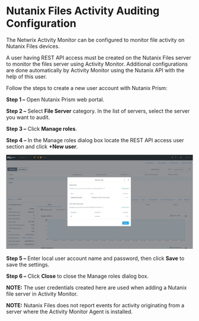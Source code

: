 # Nutanix Files Activity Auditing Configuration

The Netwrix Activity Monitor can be configured to monitor file activity on Nutanix Files devices.

A user having REST API access must be created on the Nutanix Files server to monitor the files
server using Activity Monitor. Additional configurations are done automatically by Activity Monitor
using the Nutanix API with the help of this user.

Follow the steps to create a new user account with Nutanix Prism:

**Step 1 –** Open Nutanix Prism web portal.

**Step 2 –** Select **File Server** category. In the list of servers, select the server you want to
audit.

**Step 3 –** Click **Manage roles**.

**Step 4 –** In the Manage roles dialog box locate the REST API access user section and click **+New
user**.

![Manage Roles - File Server](../../../../static/img/product_docs/activitymonitor/config/nutanix/activitynutanix.webp)

**Step 5 –** Enter local user account name and password, then click **Save** to save the settings.

**Step 6 –** Click **Close** to close the Manage roles dialog box.

**NOTE:** The user credentials created here are used when adding a Nutanix file server in Activity
Monitor.

**NOTE:** Nutanix Files does not report events for activity originating from a server where the
Activity Monitor Agent is installed.
